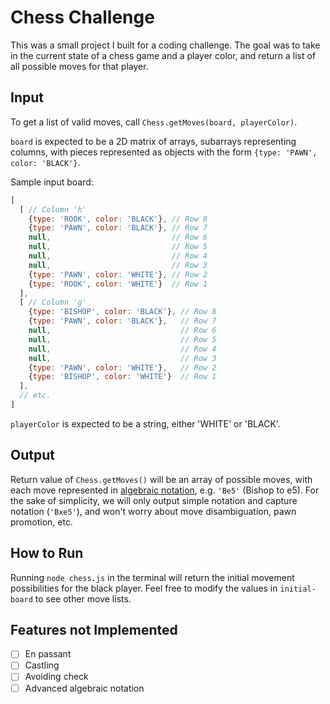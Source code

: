 # Chess Challenge

This was a small project I built for a coding challenge. The goal was to take in the current state of a chess game and a player color, and return a list of all possible moves for that player.

## Input

To get a list of valid moves, call `Chess.getMoves(board, playerColor)`.

`board` is expected to be a 2D matrix of arrays, subarrays representing columns, with pieces represented as objects with the form `{type: 'PAWN', color: 'BLACK'}`.

Sample input board:
``` javascript
[
  [ // Column 'h'
    {type: 'ROOK', color: 'BLACK'}, // Row 8
    {type: 'PAWN', color: 'BLACK'}, // Row 7
    null,                           // Row 6
    null,                           // Row 5
    null,                           // Row 4
    null,                           // Row 3
    {type: 'PAWN', color: 'WHITE'}, // Row 2
    {type: 'ROOK', color: 'WHITE'}  // Row 1
  ],
  [ // Column 'g'
    {type: 'BISHOP', color: 'BLACK'}, // Row 8
    {type: 'PAWN', color: 'BLACK'},   // Row 7
    null,                             // Row 6
    null,                             // Row 5
    null,                             // Row 4
    null,                             // Row 3
    {type: 'PAWN', color: 'WHITE'},   // Row 2
    {type: 'BISHOP', color: 'WHITE'}  // Row 1
  ],
  // etc.
]
```

`playerColor` is expected to be a string, either 'WHITE' or 'BLACK'.

## Output

Return value of `Chess.getMoves()` will be an array of possible moves, with each move represented in [algebraic notation](https://en.wikipedia.org/wiki/Algebraic_notation_%28chess%29), e.g.  `'Be5'` (Bishop to e5). For the sake of simplicity, we will only output simple notation and capture notation (`'Bxe5'`), and won't worry about move disambiguation, pawn promotion, etc.

## How to Run

Running `node chess.js` in the terminal will return the initial movement possibilities for the black player. Feel free to modify the values in `initial-board` to see other move lists.

## Features not Implemented

- [ ] En passant
- [ ] Castling
- [ ] Avoiding check
- [ ] Advanced algebraic notation
